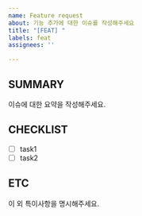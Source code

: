 ```yaml
---
name: Feature request
about: 기능 추가에 대한 이슈를 작성해주세요
title: "[FEAT] "
labels: feat
assignees: ''

---
```


## SUMMARY

이슈에 대한 요약을 작성해주세요.

## CHECKLIST
- [ ] task1
- [ ] task2

## ETC

이 외 특이사항을 명시해주세요.
